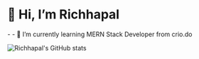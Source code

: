 <h1 >👋 Hi, I’m Richhapal</h1>
- 
- 🌱 I’m currently learning MERN Stack Developer from crio.do


![Richhapal's GitHub stats](https://github-readme-stats.vercel.app/api?username=richhapal&show_icons=true&theme=radical)

<!---
richhapal/richhapal is a ✨ special ✨ repository because its `README.md` (this file) appears on your GitHub profile.
You can click the Preview link to take a look at your changes.
--->
